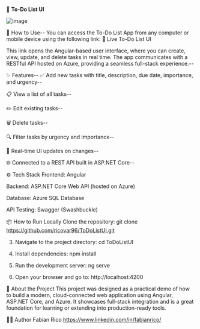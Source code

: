 📝 <b>To-Do List UI</b>

![image](https://github.com/user-attachments/assets/5b32fed5-6fe7-4f15-8087-d2910f1fd18d)

🚀 How to Use--
You can access the To-Do List App from any computer or mobile device using the following link:
🔗 Live To-Do List UI

This link opens the Angular-based user interface, where you can create, view, update, and delete tasks in real time. The app communicates with a RESTful API hosted on Azure, providing a seamless full-stack experience.--


✨ Features--
✅ Add new tasks with title, description, due date, importance, and urgency--

📋 View a list of all tasks--

✏️ Edit existing tasks--

🗑️ Delete tasks--

🔍 Filter tasks by urgency and importance--

🔄 Real-time UI updates on changes--

🌐 Connected to a REST API built in ASP.NET Core--


⚙️ Tech Stack
Frontend: Angular

Backend: ASP.NET Core Web API (hosted on Azure)

Database: Azure SQL Database

API Testing: Swagger (Swashbuckle)


📦 How to Run Locally
Clone the repository:
git clone https://github.com/ricovar96/ToDoListUI.git

3. Navigate to the project directory:
cd ToDoListUI

3. Install dependencies:
npm install

4. Run the development server:
ng serve

5. Open your browser and go to:
http://localhost:4200


🧠 About the Project
This project was designed as a practical demo of how to build a modern, cloud-connected web application using Angular, ASP.NET Core, and Azure. It showcases full-stack integration and is a great foundation for learning or extending into production-ready tools.


👨‍💻 Author
Fabian Rico 
https://www.linkedin.com/in/fabianrico/
